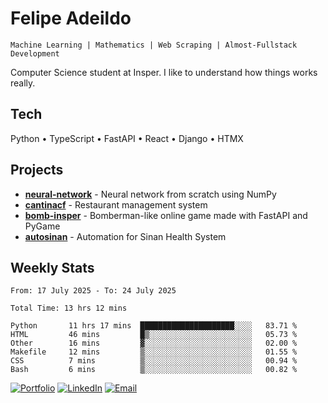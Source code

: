 # Felipe Adeildo

```
Machine Learning | Mathematics | Web Scraping | Almost-Fullstack Development
```

Computer Science student at Insper. I like to understand how things works really.

## Tech
Python • TypeScript • FastAPI • React • Django • HTMX

## Projects
- **[neural-network](https://github.com/felipeadeildo/neural-network)** - Neural network from scratch using NumPy
- **[cantinacf](https://github.com/felipeadeildo/cantinacf)** - Restaurant management system
- **[bomb-insper](https://github.com/insper-dev/bomb)** - Bomberman-like online game made with FastAPI and PyGame 
- **[autosinan](https://github.com/felipeadeildo/autosinan)** - Automation for Sinan Health System

## Weekly Stats
<!--START_SECTION:waka-->

```ansi
From: 17 July 2025 - To: 24 July 2025

Total Time: 13 hrs 12 mins

Python       11 hrs 17 mins  █████████████████████░░░░   83.71 %
HTML         46 mins         █▒░░░░░░░░░░░░░░░░░░░░░░░   05.73 %
Other        16 mins         ▓░░░░░░░░░░░░░░░░░░░░░░░░   02.00 %
Makefile     12 mins         ▒░░░░░░░░░░░░░░░░░░░░░░░░   01.55 %
CSS          7 mins          ▒░░░░░░░░░░░░░░░░░░░░░░░░   00.94 %
Bash         6 mins          ▒░░░░░░░░░░░░░░░░░░░░░░░░   00.82 %
```

<!--END_SECTION:waka-->

[![Portfolio](https://img.shields.io/badge/felipeadeildo.com-FF6B6B?style=flat-square&logo=firefox&logoColor=white)](https://felipeadeildo.com)
[![LinkedIn](https://img.shields.io/badge/LinkedIn-0077B5?style=flat-square&logo=linkedin&logoColor=white)](https://linkedin.com/in/felipeadeildo)
[![Email](https://img.shields.io/badge/Email-D14836?style=flat-square&logo=gmail&logoColor=white)](mailto:contato@felipeadeildo.com)
